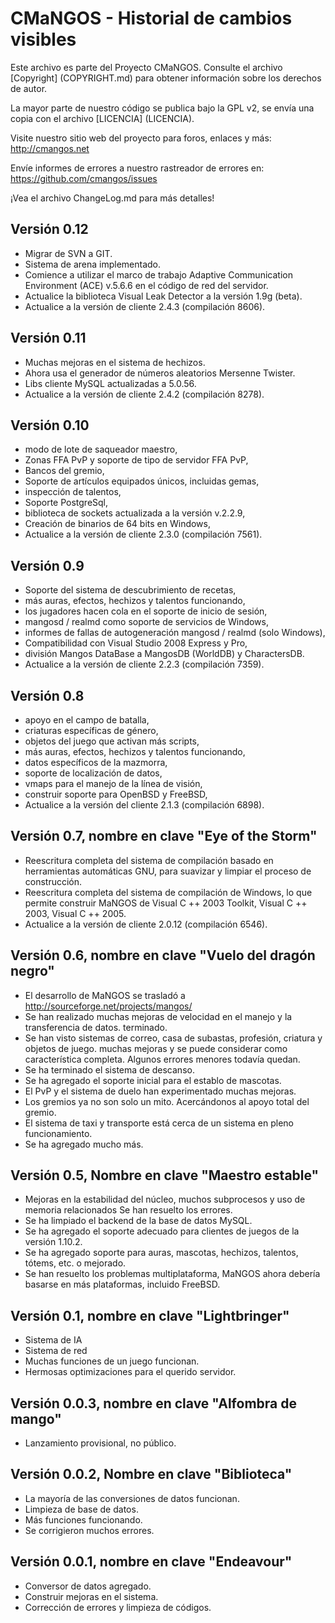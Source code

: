 # CMaNGOS - Historial de cambios visibles

Este archivo es parte del Proyecto CMaNGOS. Consulte el archivo [Copyright] (COPYRIGHT.md) para obtener información sobre los derechos de autor.

La mayor parte de nuestro código se publica bajo la GPL v2, se envía una copia con el archivo [LICENCIA] (LICENCIA).

Visite nuestro sitio web del proyecto para foros, enlaces y más:
http://cmangos.net

Envíe informes de errores a nuestro rastreador de errores en:
https://github.com/cmangos/issues

¡Vea el archivo ChangeLog.md para más detalles!

## Versión 0.12
 * Migrar de SVN a GIT.
 * Sistema de arena implementado.
 * Comience a utilizar el marco de trabajo Adaptive Communication Environment (ACE) v.5.6.6 en el código de red del servidor.
 * Actualice la biblioteca Visual Leak Detector a la versión 1.9g (beta).
 * Actualice a la versión de cliente 2.4.3 (compilación 8606).

## Versión 0.11
 * Muchas mejoras en el sistema de hechizos.
 * Ahora usa el generador de números aleatorios Mersenne Twister.
 * Libs cliente MySQL actualizadas a 5.0.56.
 * Actualice a la versión de cliente 2.4.2 (compilación 8278).

## Versión 0.10
 * modo de lote de saqueador maestro,
 * Zonas FFA PvP y soporte de tipo de servidor FFA PvP,
 * Bancos del gremio,
 * Soporte de artículos equipados únicos, incluidas gemas,
 * inspección de talentos,
 * Soporte PostgreSql,
 * biblioteca de sockets actualizada a la versión v.2.2.9,
 * Creación de binarios de 64 bits en Windows,
 * Actualice a la versión de cliente 2.3.0 (compilación 7561).

## Versión 0.9
 * Soporte del sistema de descubrimiento de recetas,
 * más auras, efectos, hechizos y talentos funcionando,
 * los jugadores hacen cola en el soporte de inicio de sesión,
 * mangosd / realmd como soporte de servicios de Windows,
 * informes de fallas de autogeneración mangosd / realmd (solo Windows),
 * Compatibilidad con Visual Studio 2008 Express y Pro,
 * división Mangos DataBase a MangosDB (WorldDB) y CharactersDB.
 * Actualice a la versión de cliente 2.2.3 (compilación 7359).

## Versión 0.8
 * apoyo en el campo de batalla,
 * criaturas específicas de género,
 * objetos del juego que activan más scripts,
 * más auras, efectos, hechizos y talentos funcionando,
 * datos específicos de la mazmorra,
 * soporte de localización de datos,
 * vmaps para el manejo de la línea de visión,
 * construir soporte para OpenBSD y FreeBSD,
 * Actualice a la versión del cliente 2.1.3 (compilación 6898).

## Versión 0.7, nombre en clave "Eye of the Storm"
 * Reescritura completa del sistema de compilación basado en herramientas automáticas GNU, para
   suavizar y limpiar el proceso de construcción.
 * Reescritura completa del sistema de compilación de Windows, lo que permite construir MaNGOS
   de Visual C ++ 2003 Toolkit, Visual C ++ 2003, Visual C ++ 2005.
 * Actualice a la versión de cliente 2.0.12 (compilación 6546).

## Versión 0.6, nombre en clave "Vuelo del dragón negro"
 * El desarrollo de MaNGOS se trasladó a http://sourceforge.net/projects/mangos/
 * Se han realizado muchas mejoras de velocidad en el manejo y la transferencia de datos.
   terminado.
 * Se han visto sistemas de correo, casa de subastas, profesión, criatura y objetos de juego.
   muchas mejoras y se puede considerar como característica completa. Algunos errores menores
   todavía quedan.
 * Se ha terminado el sistema de descanso.
 * Se ha agregado el soporte inicial para el establo de mascotas.
 * El PvP y el sistema de duelo han experimentado muchas mejoras.
 * Los gremios ya no son solo un mito. Acercándonos al apoyo total del gremio.
 * El sistema de taxi y transporte está cerca de un sistema en pleno funcionamiento.
 * Se ha agregado mucho más.

## Versión 0.5, Nombre en clave "Maestro estable"
 * Mejoras en la estabilidad del núcleo, muchos subprocesos y uso de memoria relacionados
   Se han resuelto los errores.
 * Se ha limpiado el backend de la base de datos MySQL.
 * Se ha agregado el soporte adecuado para clientes de juegos de la versión 1.10.2.
 * Se ha agregado soporte para auras, mascotas, hechizos, talentos, tótems, etc.
   o mejorado.
 * Se han resuelto los problemas multiplataforma, MaNGOS ahora debería basarse en
   más plataformas, incluido FreeBSD.

## Versión 0.1, nombre en clave "Lightbringer"
 * Sistema de IA
 * Sistema de red
 * Muchas funciones de un juego funcionan.
 * Hermosas optimizaciones para el querido servidor.

## Versión 0.0.3, nombre en clave "Alfombra de mango"
 * Lanzamiento provisional, no público.

## Versión 0.0.2, Nombre en clave "Biblioteca"
 * La mayoría de las conversiones de datos funcionan.
 * Limpieza de base de datos.
 * Más funciones funcionando.
 * Se corrigieron muchos errores.

## Versión 0.0.1, nombre en clave "Endeavour"
 * Conversor de datos agregado.
 * Construir mejoras en el sistema.
 * Corrección de errores y limpieza de códigos.